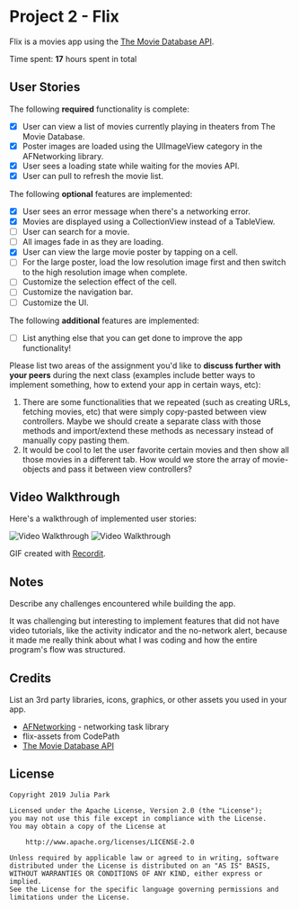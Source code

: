 # Project 2 - Flix

Flix is a movies app using the [The Movie Database API](http://docs.themoviedb.apiary.io/#).

Time spent: **17** hours spent in total

## User Stories

The following **required** functionality is complete:

- [x] User can view a list of movies currently playing in theaters from The Movie Database.
- [x] Poster images are loaded using the UIImageView category in the AFNetworking library.
- [x] User sees a loading state while waiting for the movies API.
- [x] User can pull to refresh the movie list.

The following **optional** features are implemented:

- [x] User sees an error message when there's a networking error.
- [x] Movies are displayed using a CollectionView instead of a TableView.
- [ ] User can search for a movie.
- [ ] All images fade in as they are loading.
- [x] User can view the large movie poster by tapping on a cell.
- [ ] For the large poster, load the low resolution image first and then switch to the high resolution image when complete.
- [ ] Customize the selection effect of the cell.
- [ ] Customize the navigation bar.
- [ ] Customize the UI.

The following **additional** features are implemented:

- [ ] List anything else that you can get done to improve the app functionality!

Please list two areas of the assignment you'd like to **discuss further with your peers** during the next class (examples include better ways to implement something, how to extend your app in certain ways, etc):

1. There are some functionalities that we repeated (such as creating URLs, fetching movies, etc) that were simply copy-pasted between view controllers. Maybe we should create a separate class with those methods and import/extend these methods as necessary instead of manually copy pasting them. 
2. It would be cool to let the user favorite certain movies and then show all those movies in a different tab. How would we store the array of movie-objects and pass it between view controllers? 

## Video Walkthrough

Here's a walkthrough of implemented user stories:

<img src='http://g.recordit.co/ED6Pk4eiAg.gif' title='Video Walkthrough' width='' alt='Video Walkthrough' />
<img src='http://g.recordit.co/xt85RrEgSR.gif' title='Video Walkthrough' width='' alt='Video Walkthrough' />

GIF created with [Recordit](http://recordit.co).

## Notes

Describe any challenges encountered while building the app.

It was challenging but interesting to implement features that did not have video tutorials, like the activity indicator and the no-network alert, because it made me really think about what I was coding and how the entire program's flow was structured. 

## Credits

List an 3rd party libraries, icons, graphics, or other assets you used in your app.

- [AFNetworking](https://github.com/AFNetworking/AFNetworking) - networking task library
- flix-assets from CodePath
- [The Movie Database API](http://docs.themoviedb.apiary.io/#)

## License

    Copyright 2019 Julia Park

    Licensed under the Apache License, Version 2.0 (the "License");
    you may not use this file except in compliance with the License.
    You may obtain a copy of the License at

        http://www.apache.org/licenses/LICENSE-2.0

    Unless required by applicable law or agreed to in writing, software
    distributed under the License is distributed on an "AS IS" BASIS,
    WITHOUT WARRANTIES OR CONDITIONS OF ANY KIND, either express or implied.
    See the License for the specific language governing permissions and
    limitations under the License.
